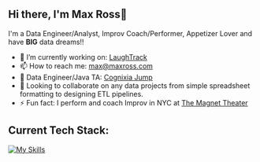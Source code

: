 ## Hi there, I'm Max Ross👋

I'm a Data Engineer/Analyst, Improv Coach/Performer, Appetizer Lover and have **BIG** data dreams!!

- 🔭 I’m currently working on: [LaughTrack](https://github.com/ImMaxRoss/LaughTrack)
- 📫 How to reach me: max@maxross.com
- 👷 Data Engineer/Java TA: [Cognixia Jump](https://www.cognixia.com/companies/hire-skilled-talent/)
- 👯 Looking to collaborate on any data projects from simple spreadsheet formatting to designing ETL pipelines.
- ⚡ Fun fact: I perform and coach Improv in NYC at [The Magnet Theater](https://magnettheater.com/)

## Current Tech Stack:

[![My Skills](https://skillicons.dev/icons?i=py,java,mysql,md,git,aws,dynamodb,docker&perline=4)](https://github.com/ImMaxRoss/ImMaxRoss/tree/main)


